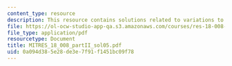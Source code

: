```yaml
---
content_type: resource
description: This resource contains solutions related to variations to parameters.
file: https://ol-ocw-studio-app-qa.s3.amazonaws.com/courses/res-18-008-calculus-revisited-complex-variables-differential-equations-and-linear-algebra-fall-2011/0a094d385e28de3e7f91f1451bc09f78_MITRES_18_008_partII_sol05.pdf
file_type: application/pdf
resourcetype: Document
title: MITRES_18_008_partII_sol05.pdf
uid: 0a094d38-5e28-de3e-7f91-f1451bc09f78
---
```

